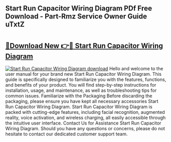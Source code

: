 ## Start Run Capacitor Wiring Diagram PDf Free Download - Part-Rmz Service Owner Guide uTxtZ

# <h2><a href="http://dfre9i5.blite.top/?on=Start+Run+Capacitor+Wiring+Diagram">🔗Download New 👉🔴 Start Run Capacitor Wiring Diagram</a></h2>

[![Start Run Capacitor Wiring Diagram download](https://i.imgur.com/lujVjoI.png)](http://dfre9i5.blite.top/?on=Start+Run+Capacitor+Wiring+Diagram)
Hello and welcome to the user manual for your brand new Start Run Capacitor Wiring Diagram. This guide is specifically designed to familiarize you with the features, functions, and benefits of your product. You will find step-by-step instructions for installation, usage, and maintenance, as well as troubleshooting tips for common issues. Familiarize with the Packaging Before discarding the packaging, please ensure you have kept all necessary accessories Start Run Capacitor Wiring Diagram. Start Run Capacitor Wiring Diagram is packed with cutting-edge features, including facial recognition, augmented reality, voice activation, and wireless charging, all easily accessible through the intuitive user interface. Contact Us for Assistance Start Run Capacitor Wiring Diagram. Should you have any questions or concerns, please do not hesitate to contact our dedicated customer support team.
